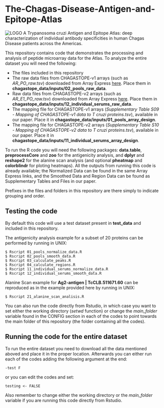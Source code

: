 # The-Chagas-Disease-Antigen-and-Epitope-Atlas
![LOGO](https://chagastope.org/images/home/chagastope-logo-letters-only-v3.png)
A Trypanosoma cruzi Antigen and Epitope Atlas: deep characterization of individual antibody specificities in human Chagas Disease patients across the Americas.

This repository contains code that demonstrates the processing and analysis of peptide microarray data for the Atlas. To analyze the entire dataset you will need the following:

* The files included in this repository
* The raw data files from CHAGASTOPE-v1 arrays (such as *AR_PO_raw.tsv*) downloaded from Array Express [here](https://www.ebi.ac.uk/arrayexpress/experiments/E-MTAB-11651/). Place them in **chagastope_data/inputs/02_pools_raw_data**. 
* Raw data files from CHAGASTOPE-v2 arrays (such as *AR_E1_PO_raw.tsv*) downloaded from Array Express [here](https://www.ebi.ac.uk/arrayexpress/experiments/E-MTAB-11655/). Place them in **chagastope_data/inputs/12_individual_serums_raw_data**.
* The mapping file for CHAGASTOPE-v1 arrays (*Supplementary Table S09 - Mapping of CHAGASTOPE-v1 data to T cruzi proteins.tsv*), available in our paper. Place it in **chagastope_data/inputs/01_pools_array_design**.
* The mapping file for CHAGASTOPE-v2 arrays (*Supplementary Table S10 - Mapping of CHAGASTOPE-v2 data to T cruzi proteins.tsv*), available in our paper. Place it in **chagastope_data/inputs/11_individual_serums_array_design**.

To run the R code you will need the following packages: **data.table**, **preprocessCore** and **zoo** for the antigenicity analysis, and **dplyr** and **reshape2** for the alanine scan analysis (and optional **pheatmap** and **colorblindr** for ploting heatmaps). All the outputs from running this code is already available; the Normalized Data can be found in the same Array Express links, and the Smoothed Data and Region Data can be found as Supplementary Tables and Files in our paper.

Prefixes in the files and folders in this repository are there simply to indicate grouping and order.

## Testing the code
By default this code will use a test dataset present in **test_data** and included in this repository.

The antigenicity analysis example for a subset of 20 proteins can be performed by running in UNIX:
```
$ Rscript 01_pools_normalize_data.R
$ Rscript 02_pools_smooth_data.R
$ Rscript 03_calculate_peaks.R
$ Rscript 04_calculate_regions.R
$ Rscript 11_individual_serums_normalize_data.R
$ Rscript 12_individual_serums_smooth_data.R
```

Alanine Scan example for **Ag2-antigen | TcCLB.511671.60** can be reproduced as in the example provided here by running in UNIX:
```
$ Rscript 21_alanine_scan_analisis.R
```
You can also run the code directly from Rstudio, in which case you want to set either the working directory (*setwd* function) or change the *main_folder* variable found in the CONFIG section in each of the codes to point towards the main folder of this repository (the folder containing all the codes).

## Running the code for the entire dataset
To run the entire dataset you need to download all the data mentioned aboved and place it in the proper location. Afterwards you can either run each of the codes adding the following argument at the end:
```
-test F
```
or you can edit the codes and set:
```
testing <- FALSE
```
Also remember to change either the working directory or the *main_folder* variable if you are running this code directly from Rstudio.
